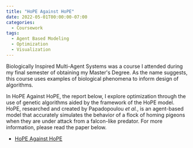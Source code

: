 ```yaml
---
title: "HoPE Against HoPE"
date: 2022-05-01T00:00:00-07:00
categories:
  - Coursework
tags:
  - Agent Based Modeling
  - Optimization
  - Visualization
---
```


Biologically Inspired Multi-Agent Systems was a course I attended during my final semester of obtaining my Master's Degree. As the name suggests, this course uses examples of biological phenomena to inform design of algorithms.
<!-- ![visualization of the results of the simulation in HoPE Against HoPE](https://jacob-haimes.github.io/assets/images/HoPE-Against-HoPE-Generations-min.jpeg) -->

In HoPE Against HoPE, the report below, I explore optimization through the use of genetic algorithms aided by the framework of the HoPE model. HoPE, researched and created by Papadopoulou *et al.*, is an agent-based model that accurately simulates the behavior of a flock of homing pigeons when they are under attack from a falcon-like predator. For more information, please read the paper below. 
- <a href="https://jacob-haimes.github.io/PDFs/JacobHaimes_HoPE-Against-HoPE.pdf" target="_blank" rel="noreferrer noopener">HoPE Against HoPE</a>
